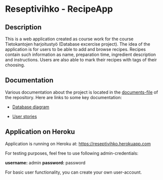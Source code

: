 # Reseptivihko - RecipeApp
## Description
This is a web application created as course work for the course Tietokantojen harjoitustyö (Database excercise project). The idea of the application is for users to be able to add and browse recipes. Recipes contain such information as name, preparation time, ingredient description and instructions. Users are also able to mark their recipes with tags of their choosing. 

## Documentation
Various documentation about the project is located in the [documents-file](../master/documentation) of the repository. Here are links to some key documentation:

* [Database diagram](../master/documentation/database_diagram.md)

* [User stories](../master/documentation/user_stories.md)

## Application on Heroku
Application is running on Heroku at: https://reseptivihko.herokuapp.com

For testing purposes, feel free to use following admin-credentials:


__username:__  admin
__password:__ password


For basic user functionality, you can create your own user-account.
